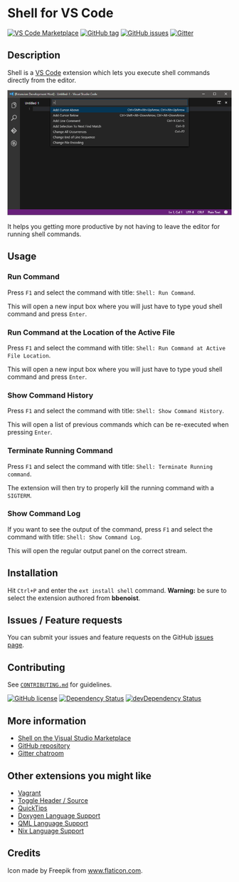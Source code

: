 # Shell for VS Code

[![VS Code Marketplace](https://img.shields.io/badge/vscode-bbenoist.shell-blue.svg)][marketplace] [![GitHub tag](https://img.shields.io/github/tag/bbenoist/vscode-shell.svg)][gh-repo] [![GitHub issues](https://img.shields.io/github/issues/bbenoist/vscode-shell.svg)][issues] [![Gitter](https://badges.gitter.im/bbenoist/vscode-shell.svg)][gitter]

## Description

Shell is a [VS Code][vscode] extension which lets you execute shell commands directly from the editor.

![Example](https://github.com/bbenoist/vscode-shell/raw/master/images/example.gif)

It helps you getting more productive by not having to leave the editor for running shell commands.

## Usage
### Run Command
Press `F1` and select the command with title: `Shell: Run Command`.

This will open a new input box where you will just have to type youd shell command and press `Enter`.

### Run Command at the Location of the Active File
Press `F1` and select the command with title: `Shell: Run Command at Active File Location`.

This will open a new input box where you will just have to type youd shell command and press `Enter`.

### Show Command History
Press `F1` and select the command with title: `Shell: Show Command History`.

This will open a list of previous commands which can be re-executed when pressing `Enter`.

### Terminate Running Command
Press `F1` and select the command with title: `Shell: Terminate Running command`.

The extension will then try to properly kill the running command with a `SIGTERM`.

### Show Command Log
If you want to see the output of the command, press `F1` and select the command with title: `Shell: Show Command Log`.

This will open the regular output panel on the correct stream.

## Installation
Hit `Ctrl+P` and enter the `ext install shell` command. **Warning:** be sure to select the extension authored from **bbenoist**.

## Issues / Feature requests
You can submit your issues and feature requests on the GitHub [issues page][issues].

## Contributing

See [`CONTRIBUTING.md`][contributing-md] for guidelines.

[![GitHub license](https://img.shields.io/badge/license-MIT-blue.svg)][license] [![Dependency Status](https://david-dm.org/bbenoist/vscode-shell.svg)][npm-dependencies] [![devDependency Status](https://david-dm.org/bbenoist/vscode-shell/dev-status.svg)][npm-devdependencies]

## More information
* [Shell on the Visual Studio Marketplace][marketplace]
* [GitHub repository][gh-repo]
* [Gitter chatroom][gitter]

## Other extensions you might like
* [Vagrant][vagrant]
* [Toggle Header / Source][togglehs]
* [QuickTips][quicktips]
* [Doxygen Language Support][doxygen]
* [QML Language Support][qml]
* [Nix Language Support][nix]

## Credits
Icon made by Freepik from www.flaticon.com.

[marketplace]: https://marketplace.visualstudio.com/items/bbenoist.Shell
[gh-repo]: https://github.com/bbenoist/vscode-shell
[issues]: https://github.com/bbenoist/vscode-shell/issues/
[gitter]: https://gitter.im/bbenoist/vscode-shell
[npm-dependencies]: https://david-dm.org/bbenoist/vscode-shell
[npm-devdependencies]: https://david-dm.org/bbenoist/vscode-shell#info=devDependencies
[contributing-md]: https://github.com/bbenoist/vscode-shell/tree/master/CONTRIBUTING.md
[license]: https://raw.githubusercontent.com/bbenoist/vscode-shell/master/LICENSE
[vscode]: https://code.visualstudio.com/
[vagrant]: https://marketplace.visualstudio.com/items?itemName=bbenoist.Vagrant
[togglehs]: https://marketplace.visualstudio.com/items/bbenoist.togglehs
[quicktips]: https://marketplace.visualstudio.com/items?itemName=bbenoist.QuickTips
[doxygen]: https://marketplace.visualstudio.com/items?itemName=bbenoist.Doxygen
[qml]: https://marketplace.visualstudio.com/items?itemName=bbenoist.QML
[nix]: https://marketplace.visualstudio.com/items?itemName=bbenoist.Nix
